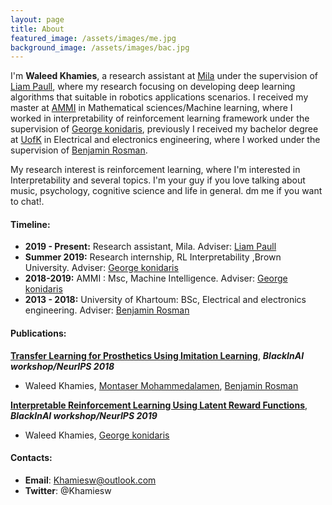 ```yaml
---
layout: page
title: About
featured_image: /assets/images/me.jpg
background_image: /assets/images/bac.jpg
---
```


I'm  **Waleed Khamies**,  a research assistant at [Mila](https://mila.quebec/) under the supervision of [Liam Paull](https://liampaull.ca/), where my research focusing on developing deep learning algorithms that suitable in robotics applications scenarios. I received my master at [AMMI](https://aimsammi.org/) in Mathematical sciences/Machine learning, where I worked in interpretability of reinforcement learning framework under the supervision of [George konidaris](http://cs.brown.edu/people/gdk/), previously I received my bachelor degree at [UofK](https://www.uofk.edu/en) in Electrical and electronics engineering, where I worked under the supervision of [Benjamin Rosman](https://www.benjaminrosman.com/).

My research interest is reinforcement learning, where I'm interested in Interpretability and several topics. I'm your guy if you love talking about music, psychology, cognitive science and life in general. dm me if you want to chat!.

#### **Timeline:**

- **2019 - Present:** Research assistant, Mila. Adviser:  [Liam Paull](https://liampaull.ca/)
- **Summer 2019:** Research internship, RL Interpretability ,Brown University. Adviser: [George konidaris](http://cs.brown.edu/people/gdk/)
- **2018-2019:** AMMI : Msc, Machine Intelligence. Adviser: [George konidaris](http://cs.brown.edu/people/gdk/)
- **2013 - 2018:** University of Khartoum: BSc, Electrical and electronics engineering. Adviser:  [Benjamin Rosman](https://www.benjaminrosman.com/)

#### **Publications**:

[**Transfer Learning for Prosthetics Using Imitation Learning**]( https://arxiv.org/abs/1901.04772), ***BlackInAI workshop/NeurIPS 2018***

- Waleed Khamies, [Montaser Mohammedalamen](https://scholar.google.com/citations?user=ZY882-kAAAAJ&hl=en), [Benjamin Rosman]()

**[Interpretable Reinforcement Learning Using Latent Reward Functions](https://www.researchgate.net/publication/341655789_Interpretable_Reinforcement_Learning_Using_Latent_Reward_Functions)**, ***BlackInAI workshop/NeurIPS 2019***

- Waleed Khamies, [George konidaris](https://scholar.google.com/citations?user=9UERvVEAAAAJ&hl=en)

#### **Contacts:**

- **Email**: Khamiesw@outlook.com 
-  **Twitter**: @Khamiesw

 